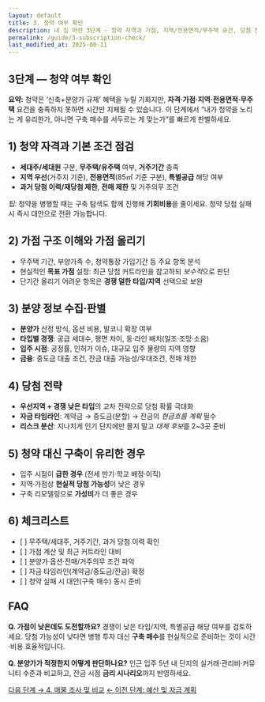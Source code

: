 ```yaml
---
layout: default
title: 3. 청약 여부 확인
description: 내 집 마련 3단계 - 청약 자격과 가점, 지역/전용면적/무주택 요건, 당첨 전략과 리스크까지 한 번에 점검하는 체크리스트.
permalink: /guide/3-subscription-check/
last_modified_at: 2025-08-11
---
```


<section class="guide-detail">

<h1>3단계 — 청약 여부 확인</h1>

<p><strong>요약:</strong> 청약은 ‘신축+분양가 규제’ 혜택을 누릴 기회지만, <strong>자격·가점·지역·전용면적·무주택</strong> 요건을 충족하지 못하면 시간만 지체될 수 있습니다. 이 단계에서 “내가 청약을 노리는 게 유리한가, 아니면 구축 매수를 서두르는 게 맞는가”를 빠르게 판별하세요.</p>

<h2>1) 청약 자격과 기본 조건 점검</h2>
<ul>
  <li><strong>세대주/세대원</strong> 구분, <strong>무주택/유주택</strong> 여부, <strong>거주기간</strong> 충족</li>
  <li><strong>지역 우선</strong>(거주지 기준), <strong>전용면적</strong>(85㎡ 기준 구분), <strong>특별공급</strong> 해당 여부</li>
  <li><strong>과거 당첨 이력/재당첨 제한</strong>, <strong>전매 제한</strong> 및 거주의무 조건</li>
</ul>
<p><em>팁:</em> 청약을 병행할 때는 구축 탐색도 함께 진행해 <strong>기회비용</strong>을 줄이세요. 청약 당첨 실패 시 즉시 대안으로 전환 가능합니다.</p>

<h2>2) 가점 구조 이해와 가점 올리기</h2>
<ul>
  <li>무주택 기간, 부양가족 수, 청약통장 가입기간 등 주요 항목 분석</li>
  <li>현실적인 <strong>목표 가점</strong> 설정: 최근 당첨 커트라인을 참고하되 <em>보수적</em>으로 판단</li>
  <li>단기간 올리기 어려운 항목은 <strong>경쟁 덜한 타입/지역</strong> 선택으로 보완</li>
</ul>

<h2>3) 분양 정보 수집·판별</h2>
<ul>
  <li><strong>분양가</strong> 산정 방식, 옵션 비용, 발코니 확장 여부</li>
  <li><strong>타입별 경쟁</strong>: 공급 세대수, 평면 차이, 동·라인 배치(일조·조망·소음)</li>
  <li><strong>입주 시점</strong>: 공정률, 인허가 이슈, 대규모 입주 물량의 지역 영향</li>
  <li><strong>금융</strong>: 중도금 대출 조건, 잔금 대출 가능성/우대조건, 전매 제한</li>
</ul>

<h2>4) 당첨 전략</h2>
<ul>
  <li><strong>우선지역 + 경쟁 낮은 타입</strong>의 교차 전략으로 당첨 확률 극대화</li>
  <li><strong>자금 타임라인</strong>: 계약금 → 중도금(분할) → 잔금의 <em>현금흐름 계획</em> 필수</li>
  <li><strong>리스크 분산</strong>: 지나치게 인기 단지에만 몰지 말고 <em>대체 후보</em>를 2~3곳 준비</li>
</ul>

<h2>5) 청약 대신 구축이 유리한 경우</h2>
<ul>
  <li>입주 시점이 <strong>급한 경우</strong> (전세 만기·학교 배정·이직)</li>
  <li>지역·가점상 <strong>현실적 당첨 가능성</strong>이 낮은 경우</li>
  <li>구축 리모델링으로 <strong>가성비</strong>가 더 좋은 경우</li>
</ul>

<h2>6) 체크리스트</h2>
<ul>
  <li>[ ] 무주택/세대주, 거주기간, 과거 당첨 이력 확인</li>
  <li>[ ] 가점 계산 및 최근 커트라인 대비</li>
  <li>[ ] 분양가·옵션·전매/거주의무 조건 파악</li>
  <li>[ ] 자금 타임라인(계약금/중도금/잔금) 확정</li>
  <li>[ ] 청약 실패 시 대안(구축 매수) 동시 준비</li>
</ul>

<h2>FAQ</h2>
<p><strong>Q. 가점이 낮은데도 도전할까요?</strong> 경쟁이 낮은 타입/지역, 특별공급 해당 여부를 검토하세요. 당첨 가능성이 낮다면 병행 투자 대신 <strong>구축 매수</strong>를 현실적으로 준비하는 것이 시간·비용 효율적입니다.</p>
<p><strong>Q. 분양가가 적정한지 어떻게 판단하나요?</strong> 인근 입주 5년 내 단지의 실거래·관리비·커뮤니티 수준과 비교하고, 잔금 시점 <strong>금리 시나리오</strong>까지 반영하세요.</p>

<p><a class="btn primary" href="{{ '/guide/4-property-research/' | relative_url }}">다음 단계 → 4. 매물 조사 및 비교</a>
   <a class="btn" href="{{ '/guide/2-budget-plan/' | relative_url }}">← 이전 단계: 예산 및 자금 계획</a></p>
</section>
